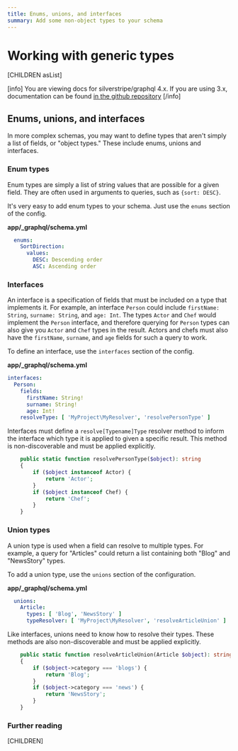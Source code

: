 ```yaml
---
title: Enums, unions, and interfaces
summary: Add some non-object types to your schema
---
```

# Working with generic types

[CHILDREN asList]

[info]
You are viewing docs for silverstripe/graphql 4.x.
If you are using 3.x, documentation can be found
[in the github repository](https://github.com/silverstripe/silverstripe-graphql/tree/3)
[/info]

## Enums, unions, and interfaces

In more complex schemas, you may want to define types that aren't simply a list of fields, or
"object types." These include enums, unions and interfaces.

### Enum types

Enum types are simply a list of string values that are possible for a given field. They are
often used in arguments to queries, such as `{sort: DESC}`.

It's very easy to add enum types to your schema. Just use the `enums` section of the config.

**app/_graphql/schema.yml**
```yaml
  enums:
    SortDirection:
      values:    
        DESC: Descending order
        ASC: Ascending order
```

### Interfaces

An interface is a specification of fields that must be included on a type that implements it.
For example, an interface `Person` could include `firstName: String`, `surname: String`, and
`age: Int`. The types `Actor` and `Chef` would implement the `Person` interface, and therefore
querying for `Person` types can also give you `Actor` and `Chef` types in the result. Actors and
chefs must also have the `firstName`, `surname`, and `age` fields for such a query to work.

To define an interface, use the `interfaces` section of the config.

**app/_graphql/schema.yml**
```yaml
interfaces:
  Person:
    fields:
      firstName: String!
      surname: String!
      age: Int!
    resolveType: [ 'MyProject\MyResolver', 'resolvePersonType' ]
```

Interfaces must define a `resolve[Typename]Type` resolver method to inform the interface
which type it is applied to given a specific result. This method is non-discoverable and
must be applied explicitly.

```php
    public static function resolvePersonType($object): string
    {
        if ($object instanceof Actor) {
            return 'Actor';
        }
        if ($object instanceof Chef) {
            return 'Chef';
        }
    }
```

### Union types

A union type is used when a field can resolve to multiple types. For example, a query
for "Articles" could return a list containing both "Blog" and "NewsStory" types.

To add a union type, use the `unions` section of the configuration.

**app/_graphql/schema.yml**
```yaml
  unions:
    Article:
      types: [ 'Blog', 'NewsStory' ]
      typeResolver: [ 'MyProject\MyResolver', 'resolveArticleUnion' ]
```

Like interfaces, unions need to know how to resolve their types. These methods are also
non-discoverable and must be applied explicitly.

```php
    public static function resolveArticleUnion(Article $object): string
    {
        if ($object->category === 'blogs') {
            return 'Blog';
        }
        if ($object->category === 'news') {
            return 'NewsStory';
        }
    }
```

### Further reading

[CHILDREN]
